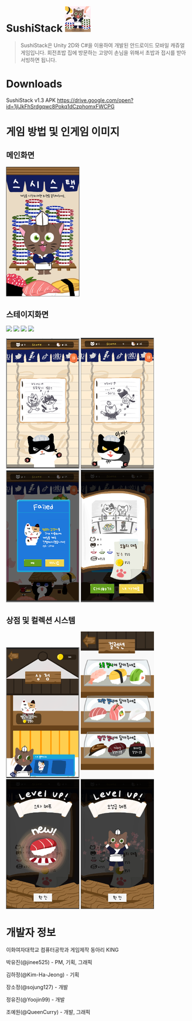 # SushiStack <img src = './Image/icon.png' width = '70' height = '' />

> SushiStack은 Unity 2D와 C#을 이용하여 개발된 안드로이드 모바일 캐쥬얼 게임입니다.
회전초밥 집에 방문하는 고양이 손님을 위해서 초밥과 접시를 받아 서빙하면 됩니다.

# Downloads

SushiStack v1.3 APK https://drive.google.com/open?id=1jIJkFhSrdgqwc8Pokq1dCzphomxFWCPG

# 게임 방법 및 인게임 이미지

메인화면
---

<img src = './Image/0시작화면.png' width = '200' height = '' />


스테이지화면
---
<img src = './Image/거북이.gif' width = '200' height = '' /> <img src = './Image/도둑고영.gif' width = '200' height = '' /> <img src = './Image/장국.gif' width = '200' height = '' /> <img src = './Image/피버.gif' width = '200' height = '' />

<img src = './Image/3도둑고양이성공.png' width = '200' height = '' /> <img src = './Image/4도둑고양이실패.png' width = '200' height = '' /> <img src = './Image/7행운의고양이패널.png' width = '200' height = '' /> <img src = './Image/8결과창.png' width = '200' height = '' />


상점 및 컬렉션 시스템
---

<img src = './Image/9상점.png' width = '200' height = '' /> <img src = './Image/상점.png' width = '200' height = '' /> <img src = './Image/캡쳐02.png' width = '200' height = '' /> <img src = './Image/캡쳐03.png' width = '200' height = '' />


# 개발자 정보

이화여자대학교 컴퓨터공학과 게임제작 동아리 KING

박유진(@jinee525) - PM, 기획, 그래픽

김하정(@Kim-Ha-Jeong) - 기획

장소정(@sojung127) - 개발

정유진(@Yoojin99) - 개발

조예원(@QueenCurry) - 개발, 그래픽

